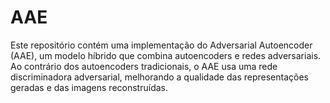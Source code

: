 # AAE
Este repositório contém uma implementação do Adversarial Autoencoder (AAE), um modelo híbrido que combina autoencoders e redes adversariais. Ao contrário dos autoencoders tradicionais, o AAE usa uma rede discriminadora adversarial, melhorando a qualidade das representações geradas e das imagens reconstruídas.

